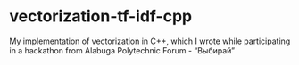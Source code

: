 # vectorization-tf-idf-cpp
My implementation of vectorization in C++, which I wrote while participating in a hackathon from Alabuga Polytechnic Forum - “Выбирай”
